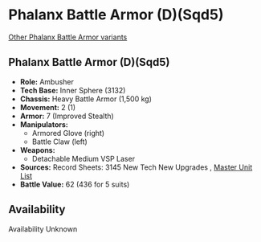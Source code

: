 # Phalanx Battle Armor (D)(Sqd5) 

[Other Phalanx Battle Armor variants](../phalanx_battle_armor.md) 

## Phalanx Battle Armor (D)(Sqd5) 

- **Role:** Ambusher 
- **Tech Base:** Inner Sphere (3132) 
- **Chassis:** Heavy Battle Armor (1,500 kg) 
- **Movement:** 2 (1) 
- **Armor:** 7 (Improved Stealth) 
- **Manipulators:** 
  - Armored Glove (right) 
  - Battle Claw (left) 
- **Weapons:** 
  - Detachable Medium VSP Laser 
- **Sources:** Record Sheets: 3145 New Tech New Upgrades , [Master Unit List](http://masterunitlist.info/Unit/Details/8788) 
- **Battle Value:** 62 (436 for 5 suits) 

## Availability 

Availability Unknown 

